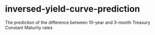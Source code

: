 # inversed-yield-curve-prediction
The prediction of the difference between 10-year and 3-month Treasury Constant Maturity rates
